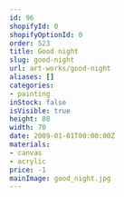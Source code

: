 ```yaml
---
id: 96
shopifyId: 0
shopifyOptionId: 0
order: 523
title: Good night
slug: good-night
url: art-works/good-night
aliases: []
categories:
- painting
inStock: false
isVisible: true
height: 80
width: 70
date: 2009-01-01T00:00:00Z
materials:
- canvas
- acrylic
price: -1
mainImage: good_night.jpg
---
```

